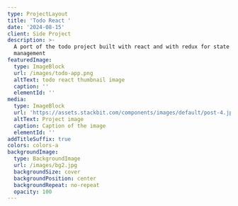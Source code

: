 ```yaml
---
type: ProjectLayout
title: 'Todo React '
date: '2024-08-15'
client: Side Project
description: >-
  A port of the todo project built with react and with redux for state
  management
featuredImage:
  type: ImageBlock
  url: /images/todo-app.png
  altText: todo react thumbnail image
  caption: ''
  elementId: ''
media:
  type: ImageBlock
  url: 'https://assets.stackbit.com/components/images/default/post-4.jpeg'
  altText: Project image
  caption: Caption of the image
  elementId: ''
addTitleSuffix: true
colors: colors-a
backgroundImage:
  type: BackgroundImage
  url: /images/bg2.jpg
  backgroundSize: cover
  backgroundPosition: center
  backgroundRepeat: no-repeat
  opacity: 100
---
```

